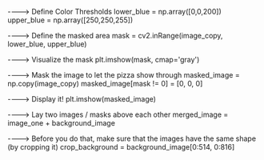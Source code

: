 

----> Define Color Thresholds
lower_blue = np.array([0,0,200]) 
upper_blue = np.array([250,250,255])

----> Define the masked area
mask = cv2.inRange(image_copy, lower_blue, upper_blue)

----> Visualize the mask
plt.imshow(mask, cmap='gray')

----> Mask the image to let the pizza show through
masked_image = np.copy(image_copy)
masked_image[mask != 0] = [0, 0, 0]

----> Display it!
plt.imshow(masked_image)

----> Lay two images / masks above each other
merged_image = image_one + background_image

----> Before you do that, make sure that the images have the same shape (by cropping it)
crop_background = background_image[0:514, 0:816]